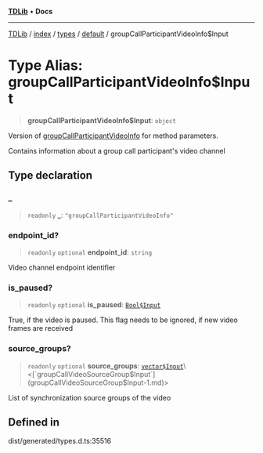 [**TDLib**](../../../../../../README.md) • **Docs**

***

[TDLib](../../../../../../modules.md) / [index](../../../../../README.md) / [types](../../../README.md) / [default](../README.md) / groupCallParticipantVideoInfo$Input

# Type Alias: groupCallParticipantVideoInfo$Input

> **groupCallParticipantVideoInfo$Input**: `object`

Version of [groupCallParticipantVideoInfo](groupCallParticipantVideoInfo-1.md) for method parameters.

Contains information about a group call participant's video channel

## Type declaration

### \_

> `readonly` **\_**: `"groupCallParticipantVideoInfo"`

### endpoint\_id?

> `readonly` `optional` **endpoint\_id**: `string`

Video channel endpoint identifier

### is\_paused?

> `readonly` `optional` **is\_paused**: [`Bool$Input`](Bool$Input.md)

True, if the video is paused. This flag needs to be ignored, if new video frames are received

### source\_groups?

> `readonly` `optional` **source\_groups**: [`vector$Input`](vector$Input.md)\<[`groupCallVideoSourceGroup$Input`](groupCallVideoSourceGroup$Input-1.md)\>

List of synchronization source groups of the video

## Defined in

dist/generated/types.d.ts:35516
